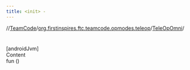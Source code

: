 ```yaml
---
title: <init> -
---
```

//[TeamCode](../../index.md)/[org.firstinspires.ftc.teamcode.opmodes.teleop](../index.md)/[TeleOpOmni](index.md)/[<init>](-init-.md)



# <init>  
[androidJvm]  
Content  
fun [<init>](-init-.md)()  




